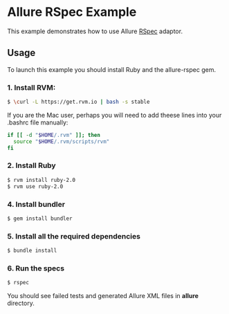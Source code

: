 # Allure RSpec Example
This example demonstrates how to use Allure [RSpec](http://rspec.info/) adaptor.

## Usage
To launch this example you should install Ruby and the allure-rspec gem. 

### 1. Install RVM:

```bash
$ \curl -L https://get.rvm.io | bash -s stable
```

If you are the Mac user, perhaps you will need to add theese lines into your .bashrc file manually:

```bash
if [[ -d "$HOME/.rvm" ]]; then
  source "$HOME/.rvm/scripts/rvm"
fi
```

### 2. Install Ruby
```bash
$ rvm install ruby-2.0
$ rvm use ruby-2.0
```

### 4. Install bundler
```bash
$ gem install bundler
```

### 5. Install all the required dependencies
```bash
$ bundle install
```

### 6. Run the specs
```bash
$ rspec
```
You should see failed tests and generated Allure XML files in **allure** directory.
